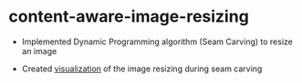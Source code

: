 # content-aware-image-resizing

- Implemented Dynamic Programming algorithm (Seam Carving) to resize an image

- Created [visualization](https://drive.google.com/file/d/1qFt0LNoOd9f_mhONtc12n1BJR9ifxWFj/view?usp=share_link) of the image resizing during seam carving 


